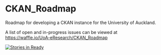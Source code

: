 # CKAN_Roadmap
Roadmap for developing a CKAN instance for the University of Auckland.

A list of open and in-progress issues can be viewed at https://waffle.io/UoA-eResearch/CKAN_Roadmap


[![Stories in Ready](https://badge.waffle.io/UoA-eResearch/CKAN_Roadmap.png?label=ready&title=Ready)](http://waffle.io/UoA-eResearch/CKAN_Roadmap)

